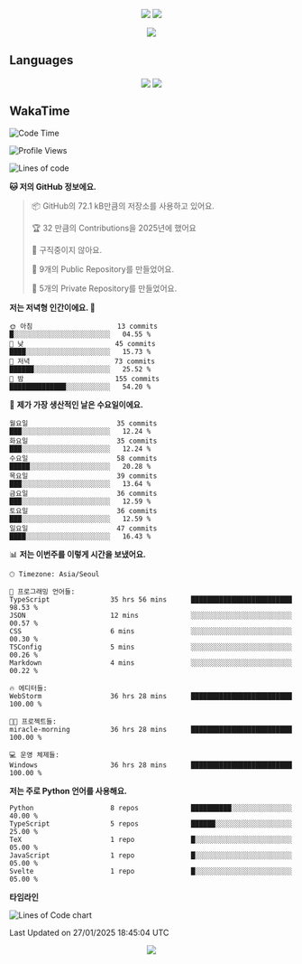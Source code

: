 <p align='center'>
 <img src="https://github.com/seohokim-hoya/seohokim-hoya/blob/main/profile-3d-contrib/profile-night-green.svg"/>
<img src="https://capsule-render.vercel.app/api?type=waving&color=gradient&height=225&section=header&text=HoyaKim&fontSize=90&animation=fadeIn&fontAlignY=38"/>
</p>

<div align='center' width='100%'>
<img src="https://hits.seeyoufarm.com/api/count/incr/badge.svg?url=https%3A%2F%2Fgithub.com%2Fseohokim-hoya&count_bg=%2379C83D&title_bg=%23555555&icon=&icon_color=%23E7E7E7&title=hits&edge_flat=false"/>
</div>

## Languages
<p align='center'>
<img align='center' src="https://github-readme-stats-zeta-azure-78.vercel.app/api/top-langs/?username=seohokim-hoya&langs_count=18&theme=dracula">
<img align='center' src="https://github-readme-stats.vercel.app/api/wakatime?username=hoyakim&langs_count=18&theme=dracula">
</p>




## WakaTime
<!--START_SECTION:waka-->
![Code Time](http://img.shields.io/badge/Code%20Time-80%20hrs%2037%20mins-blue)

![Profile Views](http://img.shields.io/badge/Profile%20Views-0-blue)

![Lines of code](https://img.shields.io/badge/%EC%A0%80%EB%8A%94%20%EC%97%AC%ED%83%9C%EA%B9%8C%EC%A7%80%20-1.4%20million%20%EC%A4%84%EC%9D%98%20%EC%BD%94%EB%93%9C%EB%A5%BC%20%EC%9E%91%EC%84%B1%ED%96%88%EC%96%B4%EC%9A%94.-blue)

**🐱 저의 GitHub 정보에요.** 

> 📦 GitHub의 72.1 kB만큼의 저장소를 사용하고 있어요. 
 > 
> 🏆 32 만큼의 Contributions을 2025년에 했어요
 > 
> 🚫 구직중이지 않아요.
 > 
> 📜 9개의 Public Repository를 만들었어요. 
 > 
> 🔑 5개의 Private Repository를 만들었어요. 
 > 
**저는 저녁형 인간이에요. 🦉** 

```text
🌞 아침                     13 commits          █░░░░░░░░░░░░░░░░░░░░░░░░   04.55 % 
🌆 낮　                     45 commits          ████░░░░░░░░░░░░░░░░░░░░░   15.73 % 
🌃 저녁                     73 commits          ██████░░░░░░░░░░░░░░░░░░░   25.52 % 
🌙 밤　                     155 commits         ██████████████░░░░░░░░░░░   54.20 % 
```
📅 **제가 가장 생산적인 날은 수요일이에요.** 

```text
월요일                      35 commits          ███░░░░░░░░░░░░░░░░░░░░░░   12.24 % 
화요일                      35 commits          ███░░░░░░░░░░░░░░░░░░░░░░   12.24 % 
수요일                      58 commits          █████░░░░░░░░░░░░░░░░░░░░   20.28 % 
목요일                      39 commits          ███░░░░░░░░░░░░░░░░░░░░░░   13.64 % 
금요일                      36 commits          ███░░░░░░░░░░░░░░░░░░░░░░   12.59 % 
토요일                      36 commits          ███░░░░░░░░░░░░░░░░░░░░░░   12.59 % 
일요일                      47 commits          ████░░░░░░░░░░░░░░░░░░░░░   16.43 % 
```


📊 **저는 이번주를 이렇게 시간을 보냈어요.** 

```text
🕑︎ Timezone: Asia/Seoul

💬 프로그래밍 언어들: 
TypeScript               35 hrs 56 mins      █████████████████████████   98.53 % 
JSON                     12 mins             ░░░░░░░░░░░░░░░░░░░░░░░░░   00.57 % 
CSS                      6 mins              ░░░░░░░░░░░░░░░░░░░░░░░░░   00.30 % 
TSConfig                 5 mins              ░░░░░░░░░░░░░░░░░░░░░░░░░   00.26 % 
Markdown                 4 mins              ░░░░░░░░░░░░░░░░░░░░░░░░░   00.22 % 

🔥 에디터들: 
WebStorm                 36 hrs 28 mins      █████████████████████████   100.00 % 

🐱‍💻 프로젝트들: 
miracle-morning          36 hrs 28 mins      █████████████████████████   100.00 % 

💻 운영 체제들: 
Windows                  36 hrs 28 mins      █████████████████████████   100.00 % 
```

**저는 주로 Python 언어를 사용해요.** 

```text
Python                   8 repos             ██████████░░░░░░░░░░░░░░░   40.00 % 
TypeScript               5 repos             ██████░░░░░░░░░░░░░░░░░░░   25.00 % 
TeX                      1 repo              █░░░░░░░░░░░░░░░░░░░░░░░░   05.00 % 
JavaScript               1 repo              █░░░░░░░░░░░░░░░░░░░░░░░░   05.00 % 
Svelte                   1 repo              █░░░░░░░░░░░░░░░░░░░░░░░░   05.00 % 
```



**타임라인**

![Lines of Code chart](https://raw.githubusercontent.com/seohokim-hoya/seohokim-hoya/main/assets/bar_graph.png)


 Last Updated on 27/01/2025 18:45:04 UTC
<!--END_SECTION:waka-->

<p align='center'>
<img src="https://capsule-render.vercel.app/api?type=waving&section=footer&color=gradient"/>
</p>

<!--
**ho-ya-kim/ho-ya-kim** is a ✨ _special_ ✨ repository because its `README.md` (this file) appears on your GitHub profile.

Here are some ideas to get you started:

- 🔭 I’m currently working on ...
- 🌱 I’m currently learning ...
- 👯 I’m looking to collaborate on ...
- 🤔 I’m looking for help with ...
- 💬 Ask me about ...
- 📫 How to reach me: ...
- 😄 Pronouns: ...
- ⚡ Fun fact: ...
-->
